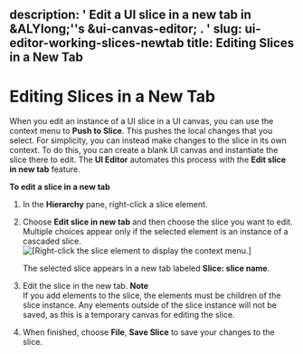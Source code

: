description: ' Edit a UI slice in a new tab in &ALYlong;''s &ui-canvas-editor; . '
slug: ui-editor-working-slices-newtab
title: Editing Slices in a New Tab
---
# Editing Slices in a New Tab<a name="ui-editor-working-slices-newtab"></a>

When you edit an instance of a UI slice in a UI canvas, you can use the context menu to **Push to Slice**\. This pushes the local changes that you select\. For simplicity, you can instead make changes to the slice in its own context\. To do this, you can create a blank UI canvas and instantiate the slice there to edit\. The **UI Editor** automates this process with the **Edit slice in new tab** feature\.

**To edit a slice in a new tab**

1. In the **Hierarchy** pane, right\-click a slice element\.

1. Choose **Edit slice in new tab** and then choose the slice you want to edit\. Multiple choices appear only if the selected element is an instance of a cascaded slice\.  
![\[Right-click the slice element to display the context menu.\]](/images/game_ui_editor/ui-editor-working-slices-newtab.png)

   The selected slice appears in a new tab labeled **Slice: **slice name****\.

1. Edit the slice in the new tab\.
**Note**  
If you add elements to the slice, the elements must be children of the slice instance\. Any elements outside of the slice instance will not be saved, as this is a temporary canvas for editing the slice\.

1. When finished, choose **File**, **Save Slice** to save your changes to the slice\.
